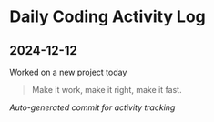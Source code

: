 # Daily Coding Activity Log

## 2024-12-12

Worked on a new project today

> Make it work, make it right, make it fast.

*Auto-generated commit for activity tracking*
